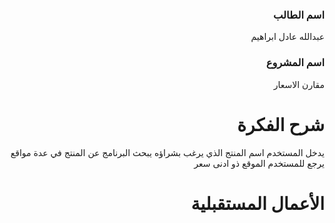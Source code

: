 

<div dir="rtl">
  
### اسم الطالب
عبدالله عادل ابراهيم

### اسم المشروع
مقارن الاسعار

# شرح الفكرة
يدخل المستخدم اسم المنتج الذي يرغب بشراؤه 
يبحث البرنامج عن المنتج في عدة مواقع 
يرجع للمستخدم الموقع ذو ادنى سعر


# الأعمال المستقبلية





